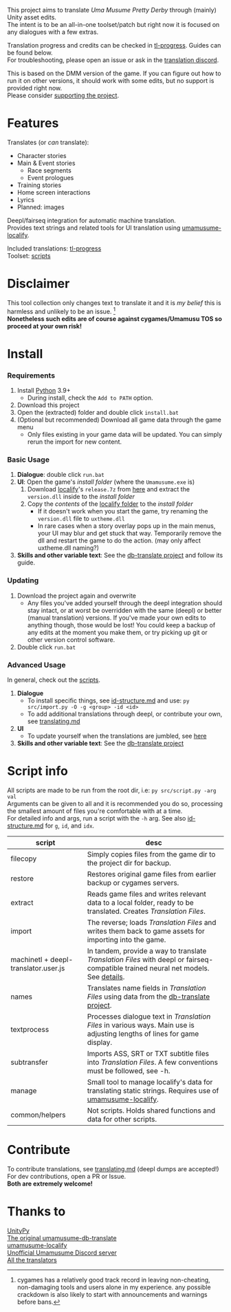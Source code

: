 This project aims to translate *Uma Musume Pretty Derby* through (mainly) Unity asset edits.  
The intent is to be an all-in-one toolset/patch but right now it is focused on any dialogues with a few extras.  

Translation progress and credits can be checked in [tl-progress]. Guides can be found below.  
For troubleshooting, please open an issue or ask in the [translation discord](https://discord.gg/HpMRFNvsMv).

This is based on the DMM version of the game. If you can figure out how to run it on other versions, it should work with some edits, but no support is provided right now.  
Please consider [supporting the project](https://ko-fi.com/noccyu).  

# Features
Translates (or *can* translate):
- Character stories
- Main & Event stories
    - Race segments
    - Event prologues
- Training stories
- Home screen interactions
- Lyrics
- Planned: images

Deepl/fairseq integration for automatic machine translation.  
Provides text strings and related tools for UI translation using [umamusume-localify].

Included translations: [tl-progress]  
Toolset: [scripts](#script-info)

# Disclaimer

This tool collection only changes text to translate it and it is *my belief* this is harmless and unlikely to be an issue. [^1]  
**Nonetheless such edits are of course against cygames/Umamusu TOS so proceed at your own risk!**

[^1]: cygames has a relatively good track record in leaving non-cheating, non-damaging tools and users alone in my experience. any possible crackdown is also likely to start with announcements and warnings before bans.

# Install 
### Requirements
1. Install [Python](https://www.python.org/downloads/) 3.9+
    - During install, check the `Add to PATH` option.
1. Download this project
1. Open the (extracted) folder and double click `install.bat`
1. (Optional but recommended) Download all game data through the game menu
    - Only files existing in your game data will be updated. You can simply rerun the import for new content.

### Basic Usage
1. **Dialogue**: double click `run.bat` 
1. **UI**: Open the game's *install folder* (where the `Umamusume.exe` is)
    1. Download [localify][umamusume-localify]'s `release.7z` from [here](https://github.com/GEEKiDoS/umamusume-localify/releases/tag/test6) and extract the `version.dll` inside to the *install folder*
    1. Copy the *contents* of the [localify folder](localify) to the *install folder*
        - If it doesn't work when you start the game, try renaming the `version.dll` file to `uxtheme.dll`
        - In rare cases when a story overlay pops up in the main menus, your UI may blur and get stuck that way. Temporarily remove the dll and restart the game to do the action. (may only affect uxtheme.dll naming?)
1. **Skills and other variable text**: See the [db-translate project] and follow its guide.

### Updating
1. Download the project again and overwrite
    - Any files you've added yourself through the deepl integration should stay intact, or at worst be overridden with the same (deepl) or better (manual translation) versions. If you've made your own edits to anything though, those would be lost! You could keep a backup of any edits at the moment you make them, or try picking up git or other version control software.
1. Double click `run.bat` 

### Advanced Usage
In general, check out the [scripts](#script-info).
1. **Dialogue**
    - To install specific things, see [id-structure.md](id-structure.md) and use: `py src/import.py -O -g <group> -id <id>`
    - To add additional translations through deepl, or contribute your own, see [translating.md](translating.md)
1. **UI**
    - To update yourself when the translations are jumbled, see [here](updating-ui.md)
1. **Skills and other variable text**: See the [db-translate project]

# Script info

All scripts are made to be run from the root dir, i.e: `py src/script.py -arg val`  
Arguments can be given to all and it is recommended you do so, processing the smallest amount of files you're comfortable with at a time.  
For detailed info and args, run a script with the `-h` arg. See also [id-structure.md]() for `g`, `id`, and `idx`.

script | desc
---|---
filecopy | Simply copies files from the game dir to the project dir for backup.
restore | Restores original game files from earlier backup or cygames servers.
extract | Reads game files and writes relevant data to a local folder, ready to be translated. Creates *Translation Files*.
import | The reverse; loads *Translation Files* and writes them back to game assets for importing into the game.
machinetl + deepl-translator.user.js | In tandem, provide a way to translate *Translation Files* with deepl or fairseq-compatible trained neural net models. See [details](translating.md#mtl-using-deepl).
names | Translates name fields in *Translation Files* using data from the [db-translate project][].
textprocess | Processes dialogue text in *Translation Files* in various ways. Main use is adjusting lengths of lines for game display.
subtransfer | Imports ASS, SRT or TXT subtitle files into *Translation Files*. A few conventions must be followed, see -h.
manage | Small tool to manage localify's data for translating static strings. Requires use of [umamusume-localify][].
common/helpers | Not scripts. Holds shared functions and data for other scripts.


# Contribute

To contribute translations, see [translating.md](translating.md) (deepl dumps are accepted!)  
For dev contributions, open a PR or Issue.  
**Both are extremely welcome!**

# Thanks to

[UnityPy][]  
[The original umamusume-db-translate](https://github.com/FabulousCupcake/umamusume-db-translate)  
[umamusume-localify][]  
[Unofficial Umamusume Discord server](https://discord.gg/umamusume)  
[All the translators][tl-progress]

[UnityPy]: https://github.com/K0lb3/UnityPy
[umamusume-localify]: https://github.com/GEEKiDoS/umamusume-localify
[db-translate project]: https://github.com/noccu/umamusume-db-translate

[tl-progress]: tl-progress.md